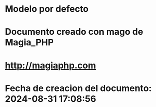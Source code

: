 # Modelo por defecto 

# Documento creado con mago de Magia_PHP 

# http://magiaphp.com 

# Fecha de creacion del documento: 2024-08-31 17:08:56 

